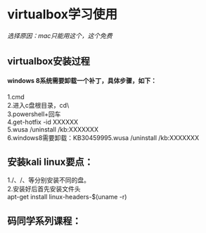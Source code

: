 # virtualbox学习使用
###### 选择原因：mac只能用这个，这个免费
  
## virtualbox安装过程

#### windows 8系统需要卸载一个补丁，具体步骤，如下：
1.cmd  
2.进入c盘根目录，cd\  
3.powershell+回车  
4.get-hotfix -id XXXXXX  
5.wusa /uninstall /kb:XXXXXXX  
6.windows8需要卸载：KB30459995.wusa /uninstall /kb:XXXXXXX  

  
  
## 安装kali linux要点：
1./、/、等分别安装不同的盘。  
2.安装好后首先安装文件头  
	apt-get install linux-headers-$(uname -r)  
  
## 码同学系列课程：
 [vbox]:www.virtualbox.org  


